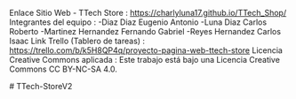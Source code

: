 Enlace Sitio Web - TTech Store : https://charlyluna17.github.io/TTech_Shop/
Integrantes del equipo : 
-Diaz Diaz Eugenio Antonio
-Luna Diaz Carlos Roberto
-Martinez Hernandez Fernando Gabriel
-Reyes Hernandez Carlos Isaac
Link Trello (Tablero de tareas) : https://trello.com/b/k5H8QP4q/proyecto-pagina-web-ttech-store
Licencia Creative Commons aplicada : Este trabajo está bajo una Licencia Creative Commons CC BY-NC-SA 4.0.


#   T T e c h - S t o r e V 2  
 